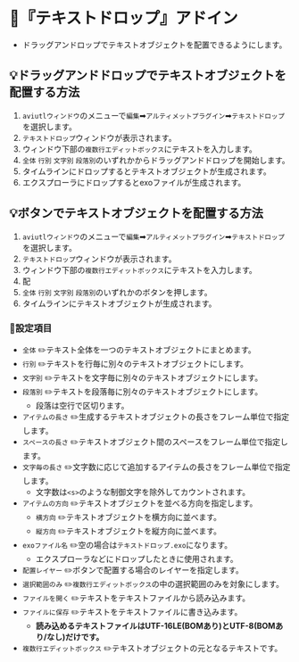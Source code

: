 ﻿# 🚀『テキストドロップ』アドイン

* ドラッグアンドロップでテキストオブジェクトを配置できるようにします。

## 💡ドラッグアンドドロップでテキストオブジェクトを配置する方法

1. `aviutlウィンドウ`のメニューで`編集`➡`アルティメットプラグイン`➡`テキストドロップ`を選択します。
1. `テキストドロップ`ウィンドウが表示されます。
1. ウィンドウ下部の`複数行エディットボックス`にテキストを入力します。
1. `全体` `行別` `文字別` `段落別`のいずれかからドラッグアンドドロップを開始します。
1. タイムラインにドロップするとテキストオブジェクトが生成されます。
1. エクスプローラにドロップするとexoファイルが生成されます。

## 💡ボタンでテキストオブジェクトを配置する方法

1. `aviutlウィンドウ`のメニューで`編集`➡`アルティメットプラグイン`➡`テキストドロップ`を選択します。
1. `テキストドロップ`ウィンドウが表示されます。
1. ウィンドウ下部の`複数行エディットボックス`にテキストを入力します。
1. 配
1. `全体` `行別` `文字別` `段落別`のいずれかのボタンを押します。
1. タイムラインにテキストオブジェクトが生成されます。

### 📝設定項目

* `全体` ✏️テキスト全体を一つのテキストオブジェクトにまとめます。
* `行別` ✏️テキストを行毎に別々のテキストオブジェクトにします。
* `文字別` ✏️テキストを文字毎に別々のテキストオブジェクトにします。
* `段落別` ✏️テキストを段落毎に別々のテキストオブジェクトにします。
	* 段落は空行で区切ります。
* `アイテムの長さ` ✏️生成するテキストオブジェクトの長さをフレーム単位で指定します。
* `スペースの長さ` ✏️テキストオブジェクト間のスペースをフレーム単位で指定します。
* `文字毎の長さ` ✏️文字数に応じて追加するアイテムの長さをフレーム単位で指定します。
	* 文字数は`<s>`のような制御文字を除外してカウントされます。
* `アイテムの方向` ✏️テキストオブジェクトを並べる方向を指定します。
	* `横方向` ✏️テキストオブジェクトを横方向に並べます。
	* `縦方向` ✏️テキストオブジェクトを縦方向に並べます。
* `exoファイル名` ✏️空の場合は`テキストドロップ.exo`になります。
	* エクスプローラなどにドロップしたときに使用されます。
* `配置レイヤー` ✏️ボタンで配置する場合のレイヤーを指定します。
* `選択範囲のみ` ✏️`複数行エディットボックス`の中の選択範囲のみを対象にします。
* `ファイルを開く` ✏️テキストをテキストファイルから読み込みます。
* `ファイルに保存` ✏️テキストをテキストファイルに書き込みます。
	* **読み込めるテキストファイルはUTF-16LE(BOMあり)とUTF-8(BOMあり/なし)だけです。**
* `複数行エディットボックス` ✏️テキストオブジェクトの元となるテキストです。
